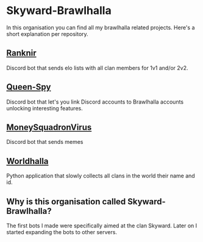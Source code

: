 # Skyward-Brawlhalla
In this organisation you can find all my brawlhalla related projects. Here's a short explanation per repository.

## [Ranknir](https://github.com/Skyward-Brawlhalla/Ranknir)
Discord bot that sends elo lists with all clan members for 1v1 and/or 2v2.
## [Queen-Spy](https://github.com/Skyward-Brawlhalla/Queen-Spy)
Discord bot that let's you link Discord accounts to Brawlhalla accounts unlocking interesting features.
## [MoneySquadronVirus](https://github.com/Skyward-Brawlhalla/MoneySquadronVirus)
Discord bot that sends memes
## [Worldhalla](https://github.com/Skyward-Brawlhalla/Worldhalla)
Python application that slowly collects all clans in the world their name and id.
## Why is this organisation called Skyward-Brawlhalla?
The first bots I made were specifically aimed at the clan Skyward. Later on I started expanding the bots to other servers.
